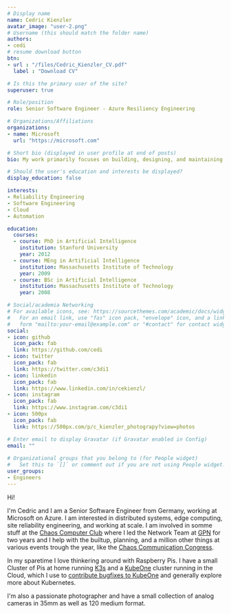 ```yaml
---
# Display name
name: Cedric Kienzler
avatar_image: "user-2.png"
# Username (this should match the folder name)
authors:
- cedi
# resume download button
btn:
- url : "/files/Cedric_Kienzler_CV.pdf"
  label : "Download CV"

# Is this the primary user of the site?
superuser: true

# Role/position
role: Senior Software Engineer - Azure Resiliency Engineering

# Organizations/Affiliations
organizations:
- name: Microsoft
  url: "https://microsoft.com"

# Short bio (displayed in user profile at end of posts)
bio: My work primarily focuses on building, designing, and maintaining highly distributed systems at large scale

# Should the user's education and interests be displayed?
display_education: false

interests:
- Reliability Engineering
- Software Engineering
- Cloud
- Automation

education:
  courses:
  - course: PhD in Artificial Intelligence
    institution: Stanford University
    year: 2012
  - course: MEng in Artificial Intelligence
    institution: Massachusetts Institute of Technology
    year: 2009
  - course: BSc in Artificial Intelligence
    institution: Massachusetts Institute of Technology
    year: 2008

# Social/academia Networking
# For available icons, see: https://sourcethemes.com/academic/docs/widgets/#icons
#   For an email link, use "fas" icon pack, "envelope" icon, and a link in the
#   form "mailto:your-email@example.com" or "#contact" for contact widget.
social:
- icon: github
  icon_pack: fab
  link: https://github.com/cedi
- icon: twitter
  icon_pack: fab
  link: https://twitter.com/c3di1
- icon: linkedin
  icon_pack: fab
  link: https://www.linkedin.com/in/cekienzl/
- icon: instagram
  icon_pack: fab
  link: https://www.instagram.com/c3di1
- icon: 500px
  icon_pack: fab
  link: https://500px.com/p/c_kienzler_photograpy?view=photos

# Enter email to display Gravatar (if Gravatar enabled in Config)
email: ""
  
# Organizational groups that you belong to (for People widget)
#   Set this to `[]` or comment out if you are not using People widget.  
user_groups:
- Engineers
---
```


Hi!

I'm Cedric and I am a Senior Software Engineer from Germany, working at Microsoft on Azure.
I am interested in distributed systems, edge computing, site reliability engineering, and working at scale. I am involved in somme stuff at the [Chaos Computer Club](https://ccc.de) where I led the Network Team at [GPN](https://de.wikipedia.org/wiki/Gulaschprogrammiernacht) for two years and I help with the builtup, planning, and a million other things at various events trough the year, like the [Chaos Communication Congress](https://en.wikipedia.org/wiki/Chaos_Communication_Congress).

In my sparetime I love thinkering around with Raspberry Pis. I have a small Cluster of Pis at home running [K3s](https://k3s.io) and a [KubeOne](https://github.com/kubermatic/kubeone) cluster running in the Cloud, which I use to [contribute bugfixes to KubeOne](/project/kubeone/) and generally explore more about Kubernetes.

I'm also a passionate photographer and have a small collection of analog cameras in 35mm as well as 120 medium format.
